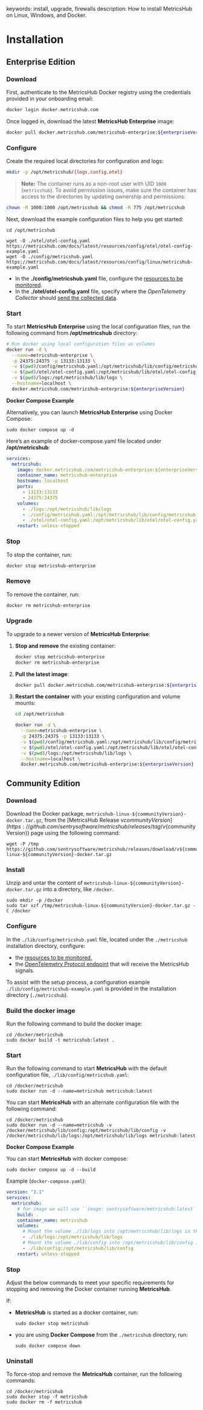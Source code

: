 keywords: install, upgrade, firewalls
description: How to install MetricsHub on Linux, Windows, and Docker.

# Installation

<!-- MACRO{toc|fromDepth=1|toDepth=1|id=toc} -->

## Enterprise Edition

### Download

First, authenticate to the MetricsHub Docker registry using the credentials provided in your onboarding email:

```bash
docker login docker.metricshub.com
```

Once logged in, download the latest **MetricsHub Enterprise** image:

```bash
docker pull docker.metricshub.com/metricshub-enterprise:${enterpriseVersion}
```

### Configure

Create the required local directories for configuration and logs:

```bash
mkdir -p /opt/metricshub/{logs,config,otel}
```

> **Note:** The container runs as a non-root user with UID `1000` (`metricshub`). To avoid permission issues, make sure the container has access to the directories by updating ownership and permissions:

```bash
chown -R 1000:1000 /opt/metricshub && chmod -R 775 /opt/metricshub
```

Next, download the example configuration files to help you get started:

```shell-session
cd /opt/metricshub

wget -O ./otel/otel-config.yaml https://metricshub.com/docs/latest/resources/config/otel/otel-config-example.yaml
wget -O ./config/metricshub.yaml https://metricshub.com/docs/latest/resources/config/linux/metricshub-example.yaml
```

* In the **./config/metricshub.yaml** file, configure the [resources to be monitored](../configuration/configure-monitoring.html#configure-resources).
* In the **./otel/otel-config.yaml** file, specify where the _OpenTelemetry Collector_ should [send the collected data](../configuration/send-telemetry.html#configure-the-otel-collector-28enterprise-edition-29).

### Start

To start **MetricsHub Enterprise** using the local configuration files, run the following command from **/opt/metricshub** directory:

```bash
# Run docker using local configuration files as volumes
docker run -d \
  --name=metricshub-enterprise \
  -p 24375:24375 -p 13133:13133 \
  -v $(pwd)/config/metricshub.yaml:/opt/metricshub/lib/config/metricshub.yaml \
  -v $(pwd)/otel/otel-config.yaml:/opt/metricshub/lib/otel/otel-config.yaml \
  -v $(pwd)/logs:/opt/metricshub/lib/logs \
  --hostname=localhost \
  docker.metricshub.com/metricshub-enterprise:${enterpriseVersion}
```

**Docker Compose Example**

Alternatively, you can launch **MetricsHub Enterprise** using Docker Compose:

```shell-session
sudo docker compose up -d
```

Here’s an example of docker-compose.yaml file located under **/opt/metricshub**:

```yaml
services:
  metricshub:
    image: docker.metricshub.com/metricshub-enterprise:${enterpriseVersion}
    container_name: metricshub-enterprise
    hostname: localhost
    ports:
      - 13133:13133                                                                      # OpenTelemetry Collector HealthCheck
      - 24375:24375                                                                      # OpenTelemetry Collector Prometheus Exporter
    volumes:
      - ./logs:/opt/metricshub/lib/logs                                                  # Mount the volume ./lib/logs into /opt/metricshub/lib/logs in the container
      - ./config/metricshub.yaml:/opt/metricshub/lib/config/metricshub.yaml              # Inject local config/metricshub.yaml into the container
      - ./otel/otel-config.yaml:/opt/metricshub/lib/otel/otel-config.yaml                # Inject local otel/otel-config.yaml into the container
    restart: unless-stopped
```

### Stop

To stop the container, run:

```bash
docker stop metricshub-enterprise
```

### Remove

To remove the container, run:

```bash
docker rm metricshub-enterprise
```

### Upgrade

To upgrade to a newer version of **MetricsHub Enterprise**:

1. **Stop and remove** the existing container:

   ```bash
   docker stop metricshub-enterprise
   docker rm metricshub-enterprise
   ```

2. **Pull the latest image**:

   ```bash
   docker pull docker.metricshub.com/metricshub-enterprise:${enterpriseVersion}
   ```

3. **Restart the container** with your existing configuration and volume mounts:

   ```bash
   cd /opt/metricshub

   docker run -d \
     --name=metricshub-enterprise \
     -p 24375:24375 -p 13133:13133 \
     -v $(pwd)/config/metricshub.yaml:/opt/metricshub/lib/config/metricshub.yaml \
     -v $(pwd)/otel/otel-config.yaml:/opt/metricshub/lib/otel/otel-config.yaml \
     -v $(pwd)/logs:/opt/metricshub/lib/logs \
     --hostname=localhost \
     docker.metricshub.com/metricshub-enterprise:${enterpriseVersion}
   ```

## Community Edition

### Download

Download the Docker package, `metricshub-linux-${communityVersion}-docker.tar.gz`, from the [MetricsHub Release v${communityVersion}](https://github.com/sentrysoftware/metricshub/releases/tag/v${communityVersion}) page using the following command:

```shell-session
wget -P /tmp https://github.com/sentrysoftware/metricshub/releases/download/v${communityVersion}/metricshub-linux-${communityVersion}-docker.tar.gz
```

### Install

Unzip and untar the content of `metricshub-linux-${communityVersion}-docker.tar.gz` into a directory, like `/docker`.

```shell-session
sudo mkdir -p /docker
sudo tar xzf /tmp/metricshub-linux-${communityVersion}-docker.tar.gz -C /docker
```

### Configure

In the `./lib/config/metricshub.yaml` file, located under the `./metricshub` installation directory, configure:

* the [resources to be monitored.](../configuration/configure-monitoring.md#configure-resources)
* the [OpenTelemetry Protocol endpoint](../configuration/send-telemetry.html#configure-the-otlp-exporter-28community-edition-29) that will receive the MetricsHub signals.

To assist with the setup process, a configuration example `./lib/config/metricshub-example.yaml` is provided in the installation directory (`./metricshub`).

### Build the docker image

Run the following command to build the docker image:

```shell-session
cd /docker/metricshub
sudo docker build -t metricshub:latest .
```

### Start

Run the following command to start **MetricsHub** with the default configuration file, `./lib/config/metricshub.yaml`:

```shell-session
cd /docker/metricshub
sudo docker run -d --name=metricshub metricshub:latest
```

You can start **MetricsHub** with an alternate configuration file with the following command:

```shell-session
cd /docker/metricshub
sudo docker run -d --name=metricshub -v /docker/metricshub/lib/config:/opt/metricshub/lib/config -v /docker/metricshub/lib/logs:/opt/metricshub/lib/logs metricshub:latest
```

**Docker Compose Example**

You can start **MetricsHub** with docker compose:

```shell-session
sudo docker compose up -d --build
```

Example (`docker-compose.yaml`):

```yaml
version: "2.1"
services:
  metricshub:
    # for image we will use ``image: sentrysoftware/metricshub:latest``
    build: .
    container_name: metricshub
    volumes:
      # Mount the volume ./lib/logs into /opt/metricshub/lib/logs in the container
      - ./lib/logs:/opt/metricshub/lib/logs
      # Mount the volume ./lib/config into /opt/metricshub/lib/config in the container
      - ./lib/config:/opt/metricshub/lib/config
    restart: unless-stopped
```

### Stop

Adjust the below commands to meet your specific requirements for stopping and removing the Docker container running **MetricsHub**.

If:

* **MetricsHub** is started as a docker container, run:

    ```shell-session
    sudo docker stop metricshub
    ```

* you are using **Docker Compose** from the `./metricshub` directory, run:

  ```shell-session
  sudo docker compose down
  ```

### Uninstall

To force-stop and remove the **MetricsHub** container, run the following commands:

```shell-session
cd /docker/metricshub
sudo docker stop -f metricshub
sudo docker rm -f metricshub
```
